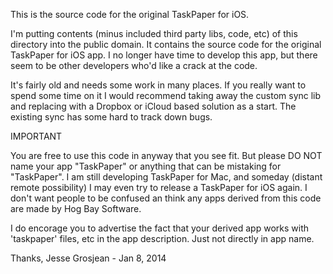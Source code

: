 This is the source code for the original TaskPaper for iOS.

I'm putting contents (minus included third party libs, code, etc) of this directory into the public domain. It contains the source code for the original TaskPaper for iOS app. I no longer have time to develop this app, but there seem to be other developers who'd like a crack at the code.

It's fairly old and needs some work in many places. If you really want to spend some time on it I would recommend taking away the custom sync lib and replacing with a Dropbox or iCloud based solution as a start. The existing sync has some hard to track down bugs.

IMPORTANT

You are free to use this code in anyway that you see fit. But please DO NOT name your app "TaskPaper" or anything that can be mistaking for "TaskPaper". I am still developing TaskPaper for Mac, and someday (distant remote possibility) I may even try to release a TaskPaper for iOS again. I don't want people to be confused an think any apps derived from this code are made by Hog Bay Software.

I do encorage you to advertise the fact that your derived app works with 'taskpaper' files, etc in the app description. Just not directly in app name.

Thanks,
Jesse Grosjean - Jan 8, 2014